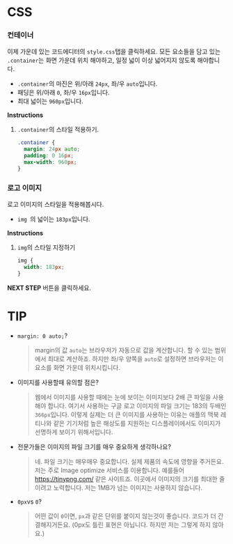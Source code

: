 # CSS

### 컨테이너
이제 가운데 있는 코드에디터의 `style.css`탭을 클릭하세요. 모든 요소들을 담고 있는 `.container`는 화면 가운데 위치 해야하고, 일정 넓이 이상 넓어지지 않도록 해야합니다.  
* `.container`의 마진은 위/아래 `24px`, 좌/우 `auto`입니다.
* 패딩은 위/아래 `0`, 좌/우 `16px`입니다.
* 최대 넓이는 `960px`입니다.

**Instructions**
1. `.container`의 스타일 적용하기.
    ```css
    .container {
      margin: 24px auto;
      padding: 0 16px;
      max-width: 960px;
    }
    ```



### 로고 이미지
로고 이미지의 스타일을 적용해봅시다.
- `img `의 넓이는 `183px`입니다.

**Instructions**
1. `img`의 스타일 지정하기
    ```css
    img {
      width: 183px;
    }
    ```



**NEXT STEP** 버튼을 클릭하세요.



# TIP

* `margin: 0 auto;`?
    > margin의 값 `auto`는 브라우저가 자동으로 값을 계산합니다. 할 수 있는 범위에서 최대로 계산하죠. 하지만 좌/우 양쪽을 `auto`로 설정하면 브라우저는 이 요소를 화면 가운데 위치시킵니다.
* 이미지를 사용할때 유의할 점은?
    > 웹에서 이미지를 사용할 때에는 눈에 보이는 이미지보다 2배 큰 파일을 사용해야 합니다. 여기서 사용하는 구글 로고 이미지의 파일 크기는 183의 두배인 `366px`입니다. 이렇게 실제는 더 큰 이미지를 사용하는 이유는 애플의 맥북 레티나와 같은 기기처럼 높은 해상도를 지원하는 디스플레이에서도 이미지가 선명하게 보이기 위해서입니다. 
* 전문가들은 이미지의 파일 크기를 매우 중요하게 생각하나요?
    > 네. 파일 크기는 매우매우 중요합니다. 실제 제품의 속도에 영향을 주거든요. 저는 주로 Image optimize 서비스를 이용합니다. 예를들어 https://tinypng.com/ 같은 사이트죠. 이곳에서 이미지의 크기를 최대한 줄이려고 노력합니다. 저는 1MB가 넘는 이미지는 사용하지 않습니다.  
* `0px`vs `0`? 
    > 어떤 값이 `0`이면, `px`과 같은 단위를 붙이지 않는것이 좋습니다. 코드가 더 간결해지거든요. (0px도 틀린 표현은 아닙니다. 하지만 저는 그렇게 하지 않아요.)